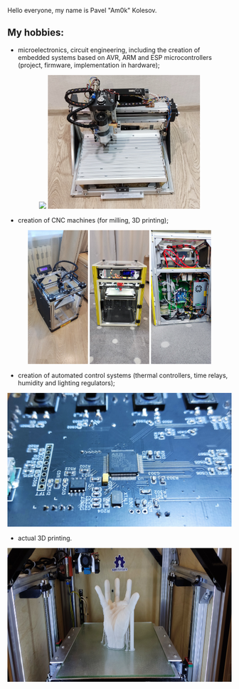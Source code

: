 
Hello everyone, my name is Pavel "Am0k" Kolesov.
## My hobbies:

- microelectronics, circuit engineering, including the creation of embedded systems based on AVR, ARM and ESP microcontrollers (project, firmware, implementation in hardware);

<p align="center">
  <img src="IMG_20180115_152557.jpg" height="300"/>
  <img src="1674330272028.jpg" height="300"/>
</p>

- creation of CNC machines (for milling, 3D printing);

<p align="center">
  <img src="1674663663587.jpg" height="300"/>
  <img src="Clotho_front.jpg" height="300"/>
  <img src="Clotho_back.jpg" height="300"/>
</p>

- creation of automated control systems (thermal controllers, time relays, humidity and lighting regulators);

<p align="center">
  <img src="1724000179732.jpg" height="300"/>
</p>

- actual 3D printing.

<p align="center">
  <img src="1674663663669.jpg" height="300"/>
</p>

